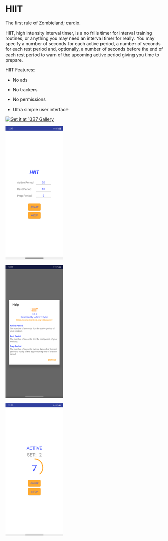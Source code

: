 HIIT
==================

The first rule of Zombieland; cardio.

HIIT, high intensity interval timer, is a no frills timer for interval training routines, or anything you may need an interval timer for really. You may specify a number of seconds for each active period, a number of seconds for each rest period and, optionally, a number of seconds before the end of each rest period to warn of the upcoming active period giving you time to prepare.

HIIT Features:

- No ads

- No trackers

- No permissions

- Ultra simple user interface

[<img src="https://www.inventati.org/1337gallery/imgs/1337Button_gears.png"
      alt="Get it at 1337 Gallery"
      height="80">](https://www.inventati.org/1337gallery/apps/hiit/hiit.html)

[<img 
src="https://raw.githubusercontent.com/ATryder/HIIT/main/metadata/en-US/images/phoneScreenshots/1.png"
 alt="TEdit Screen" width="183">](https://raw.githubusercontent.com/ATryder/HIIT/main/metadata/en-US/images/phoneScreenshots/1.png)
 
 [<img 
src="https://raw.githubusercontent.com/ATryder/HIIT/main/metadata/en-US/images/phoneScreenshots/2.png"
 alt="TEdit Screen" width="183">](https://raw.githubusercontent.com/ATryder/HIIT/main/metadata/en-US/images/phoneScreenshots/2.png)
 
 [<img 
src="https://raw.githubusercontent.com/ATryder/HIIT/main/metadata/en-US/images/phoneScreenshots/3.png"
 alt="TEdit Screen" width="183">](https://raw.githubusercontent.com/ATryder/HIIT/main/metadata/en-US/images/phoneScreenshots/3.png)
